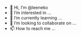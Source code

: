 - 👋 Hi, I’m @leeneko
- 👀 I’m interested in ...
- 🌱 I’m currently learning ...
- 💞️ I’m looking to collaborate on ...
- 📫 How to reach me ...

<!---
leeneko/leeneko is a ✨ special ✨ repository because its `README.md` (this file) appears on your GitHub profile.
You can click the Preview link to take a look at your changes.
--->
